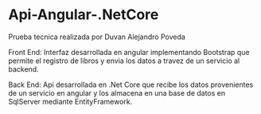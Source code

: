 # Api-Angular-.NetCore

Prueba tecnica realizada por Duvan Alejandro Poveda

Front End:
Interfaz desarrollada en angular implementando Bootstrap que permite el registro de libros y envia los datos a travez de un servicio
al backend.

Back End:
Api desarrollada en .Net Core que recibe los datos provenientes de un servicio en angular y los almacena en una base de datos en 
SqlServer mediante EntityFramework.
